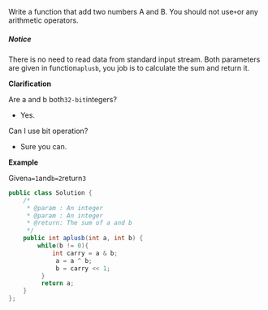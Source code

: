 Write a function that add two numbers A and B. You should not use`+`or any arithmetic operators.

##### Notice

There is no need to read data from standard input stream. Both parameters are given in function`aplusb`, you job is to calculate the sum and return it.



**Clarification**

Are a and b both`32-bit`integers?

* Yes.

Can I use bit operation?

* Sure you can.

**Example**

Given`a=1`and`b=2`return`3`



```java
public class Solution {
    /*
     * @param : An integer
     * @param : An integer
     * @return: The sum of a and b
     */
    public int aplusb(int a, int b) {
        while(b != 0){
            int carry = a & b;
             a = a ^ b;
             b = carry << 1;
         }
         return a;
    }
};
```



